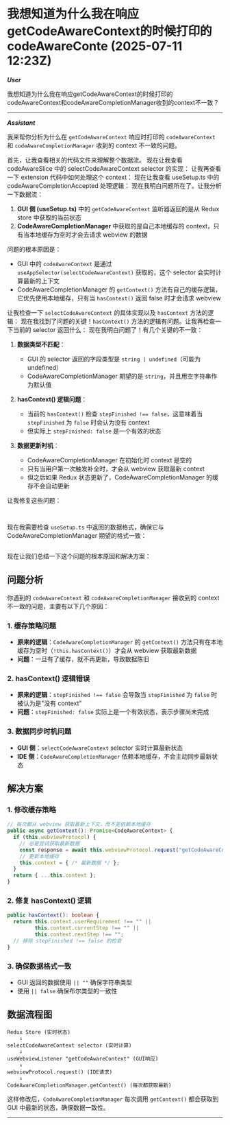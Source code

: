 <!-- Generated by SpecStory -->

# 我想知道为什么我在响应getCodeAwareContext的时候打印的codeAwareConte (2025-07-11 12:23Z)

_**User**_

我想知道为什么我在响应getCodeAwareContext的时候打印的codeAwareContext和codeAwareCompletionManager收到的context不一致？

---

_**Assistant**_

我来帮你分析为什么在 `getCodeAwareContext` 响应时打印的 `codeAwareContext` 和 `codeAwareCompletionManager` 收到的 context 不一致的问题。

首先，让我查看相关的代码文件来理解整个数据流。 现在让我查看 codeAwareSlice 中的 selectCodeAwareContext selector 的实现： 让我再查看一下 extension 代码中如何处理这个 context： 现在让我查看 useSetup.ts 中的 codeAwareCompletionAccepted 处理逻辑： 现在我明白问题所在了。让我分析一下数据流：

1. **GUI 侧 (useSetup.ts)** 中的 `getCodeAwareContext` 监听器返回的是从 Redux store 中获取的当前状态
2. **CodeAwareCompletionManager** 中获取的是自己本地缓存的 context，只有当本地缓存为空时才会去请求 webview 的数据

问题的根本原因是：
- GUI 中的 `codeAwareContext` 是通过 `useAppSelector(selectCodeAwareContext)` 获取的，这个 selector 会实时计算最新的上下文
- CodeAwareCompletionManager 的 `getContext()` 方法有自己的缓存逻辑，它优先使用本地缓存，只有当 `hasContext()` 返回 false 时才会请求 webview

让我检查一下 `selectCodeAwareContext` 的具体实现以及 `hasContext` 方法的逻辑： 现在我找到了问题的关键！`hasContext()` 方法的逻辑有问题。让我再检查一下当前的 selector 返回什么： 现在我明白问题了！有几个关键的不一致：

1. **数据类型不匹配**：
   - GUI 的 selector 返回的字段类型是 `string | undefined`（可能为 undefined）
   - CodeAwareCompletionManager 期望的是 `string`，并且用空字符串作为默认值

2. **hasContext() 逻辑问题**：
   - 当前的 `hasContext()` 检查 `stepFinished !== false`，这意味着当 `stepFinished` 为 `false` 时会认为没有 context
   - 但实际上 `stepFinished: false` 是一个有效的状态

3. **数据更新时机**：
   - CodeAwareCompletionManager 在初始化时 context 是空的
   - 只有当用户第一次触发补全时，才会从 webview 获取最新 context
   - 但之后如果 Redux 状态更新了，CodeAwareCompletionManager 的缓存不会自动更新

让我修复这些问题： 
```

```

```

```
现在我需要检查 `useSetup.ts` 中返回的数据格式，确保它与 CodeAwareCompletionManager 期望的格式一致： 
```

```
现在让我们总结一下这个问题的根本原因和解决方案：

## 问题分析

你遇到的 `codeAwareContext` 和 `codeAwareCompletionManager` 接收到的 context 不一致的问题，主要有以下几个原因：

### 1. **缓存策略问题**
- **原来的逻辑**：`CodeAwareCompletionManager` 的 `getContext()` 方法只有在本地缓存为空时（`!this.hasContext()`）才会从 webview 获取最新数据
- **问题**：一旦有了缓存，就不再更新，导致数据陈旧

### 2. **hasContext() 逻辑错误**
- **原来的逻辑**：`stepFinished !== false` 会导致当 `stepFinished` 为 `false` 时被认为是"没有 context"
- **问题**：`stepFinished: false` 实际上是一个有效状态，表示步骤尚未完成

### 3. **数据同步时机问题**
- **GUI 侧**：`selectCodeAwareContext` selector 实时计算最新状态
- **IDE 侧**：`CodeAwareCompletionManager` 依赖本地缓存，不会主动同步最新状态

## 解决方案

### 1. **修改缓存策略**
```typescript
// 每次都从 webview 获取最新上下文，而不是依赖本地缓存
public async getContext(): Promise<CodeAwareContext> {
  if (this.webviewProtocol) {
    // 总是尝试获取最新数据
    const response = await this.webviewProtocol.request("getCodeAwareContext", undefined);
    // 更新本地缓存
    this.context = { /* 最新数据 */ };
  }
  return { ...this.context };
}
```

### 2. **修复 hasContext() 逻辑**
```typescript
public hasContext(): boolean {
  return this.context.userRequirement !== "" || 
         this.context.currentStep !== "" || 
         this.context.nextStep !== "";
  // 移除 stepFinished !== false 的检查
}
```

### 3. **确保数据格式一致**
- GUI 返回的数据使用 `|| ""` 确保字符串类型
- 使用 `|| false` 确保布尔类型的一致性

## 数据流程图

```
Redux Store (实时状态)
    ↓
selectCodeAwareContext selector (实时计算)
    ↓
useWebviewListener "getCodeAwareContext" (GUI响应)
    ↓
webviewProtocol.request() (IDE请求)
    ↓
CodeAwareCompletionManager.getContext() (每次都获取最新)
```

这样修改后，`CodeAwareCompletionManager` 每次调用 `getContext()` 都会获取到 GUI 中最新的状态，确保数据一致性。

---

